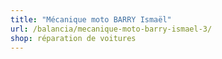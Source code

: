 ```yaml
---
title: "Mécanique moto BARRY Ismaël"
url: /balancia/mecanique-moto-barry-ismael-3/
shop: réparation de voitures
---
```

